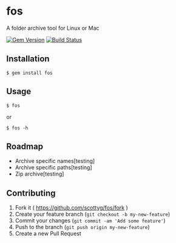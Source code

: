 # fos

A folder archive tool for Linux or Mac

[![Gem Version](https://badge.fury.io/rb/fos.svg)](http://badge.fury.io/rb/fos) [![Build Status](https://travis-ci.org/scottyg/fos.svg?branch=master)](https://travis-ci.org/scottyg/fos)

## Installation

    $ gem install fos

## Usage

    $ fos
    
or

    $ fos -h

## Roadmap

- Archive specific names[testing]
- Archive specific paths[testing]
- Zip archive[testing]

## Contributing

1. Fork it ( https://github.com/scottyg/fos/fork )
2. Create your feature branch (`git checkout -b my-new-feature`)
3. Commit your changes (`git commit -am 'Add some feature'`)
4. Push to the branch (`git push origin my-new-feature`)
5. Create a new Pull Request
